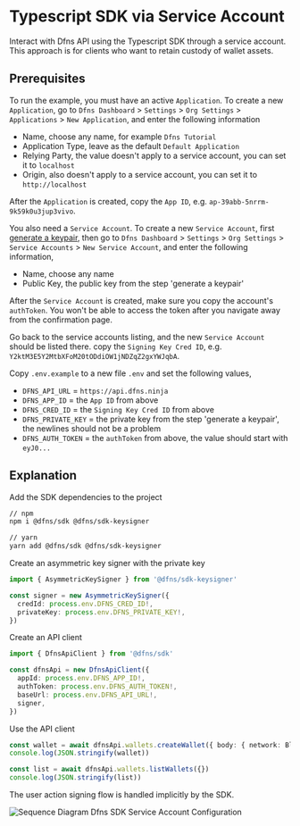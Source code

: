 # Typescript SDK via Service Account

Interact with Dfns API using the Typescript SDK through a service account. This approach is for clients who want to retain custody of wallet assets.

## Prerequisites

To run the example, you must have an active `Application`. To create a new `Application`, go to `Dfns Dashboard` > `Settings` > `Org Settings` > `Applications` > `New Application`, and enter the following information

- Name, choose any name, for example `Dfns Tutorial`
- Application Type, leave as the default `Default Application`
- Relying Party, the value doesn't apply to a service account, you can set it to `localhost`
- Origin, also doesn't apply to a service account, you can set it to `http://localhost`

After the `Application` is created, copy the `App ID`, e.g. `ap-39abb-5nrrm-9k59k0u3jup3vivo`.

You also need a `Service Account`. To create a new `Service Account`, first [generate a keypair](https://docs.dfns.co/dfns-docs/advanced-topics/authentication/credentials/generate-a-key-pair), then go to `Dfns Dashboard` > `Settings` > `Org Settings` > `Service Accounts` > `New Service Account`, and enter the following information,

- Name, choose any name
- Public Key, the public key from the step 'generate a keypair'

After the `Service Account` is created, make sure you copy the account's `authToken`. You won't be able to access the token after you navigate away from the confirmation page.

Go back to the service accounts listing, and the new `Service Account` should be listed there. copy the `Signing Key Cred ID`, e.g. `Y2ktM3E5Y2MtbXFoM20tODdiOW1jNDZqZ2gxYWJqbA`.

Copy `.env.example` to a new file `.env` and set the following values,

- `DFNS_API_URL` = `https://api.dfns.ninja`
- `DFNS_APP_ID` = the `App ID` from above
- `DFNS_CRED_ID` = the `Signing Key Cred ID` from above
- `DFNS_PRIVATE_KEY` = the private key from the step 'generate a keypair', the newlines should not be a problem
- `DFNS_AUTH_TOKEN` = the `authToken` from above, the value should start with `eyJ0...`

## Explanation

Add the SDK dependencies to the project

```sh
// npm
npm i @dfns/sdk @dfns/sdk-keysigner

// yarn
yarn add @dfns/sdk @dfns/sdk-keysigner
```

Create an asymmetric key signer with the private key

```ts
import { AsymmetricKeySigner } from '@dfns/sdk-keysigner'

const signer = new AsymmetricKeySigner({
  credId: process.env.DFNS_CRED_ID!,
  privateKey: process.env.DFNS_PRIVATE_KEY!,
})
```

Create an API client

```ts
import { DfnsApiClient } from '@dfns/sdk'

const dfnsApi = new DfnsApiClient({
  appId: process.env.DFNS_APP_ID!,
  authToken: process.env.DFNS_AUTH_TOKEN!,
  baseUrl: process.env.DFNS_API_URL!,
  signer,
})
```

Use the API client

```ts
const wallet = await dfnsApi.wallets.createWallet({ body: { network: BlockchainNetwork.EthereumSepolia } })
console.log(JSON.stringify(wallet))

const list = await dfnsApi.wallets.listWallets({})
console.log(JSON.stringify(list))
```

The user action signing flow is handled implicitly by the SDK.

![Sequence Diagram Dfns SDK Service Account Configuration](../../../assets/Dfns_Service_Account_Configuration.png)

